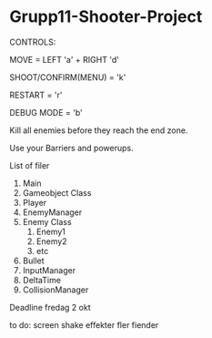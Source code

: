 # Grupp11-Shooter-Project

CONTROLS:

MOVE = LEFT 'a' + RIGHT 'd'

SHOOT/CONFIRM(MENU) = 'k'

RESTART = 'r'

DEBUG MODE = 'b'

Kill all enemies before they reach the end zone.

Use your Barriers and powerups.

List of filer

1. Main
1. Gameobject Class
1. Player
1. EnemyManager
1. Enemy Class
	1. Enemy1
	1. Enemy2
	1. etc
1. Bullet
1. InputManager
1. DeltaTime
1. CollisionManager

Deadline
fredag 2 okt

to do: 
	screen shake
	effekter
	fler fiender
	